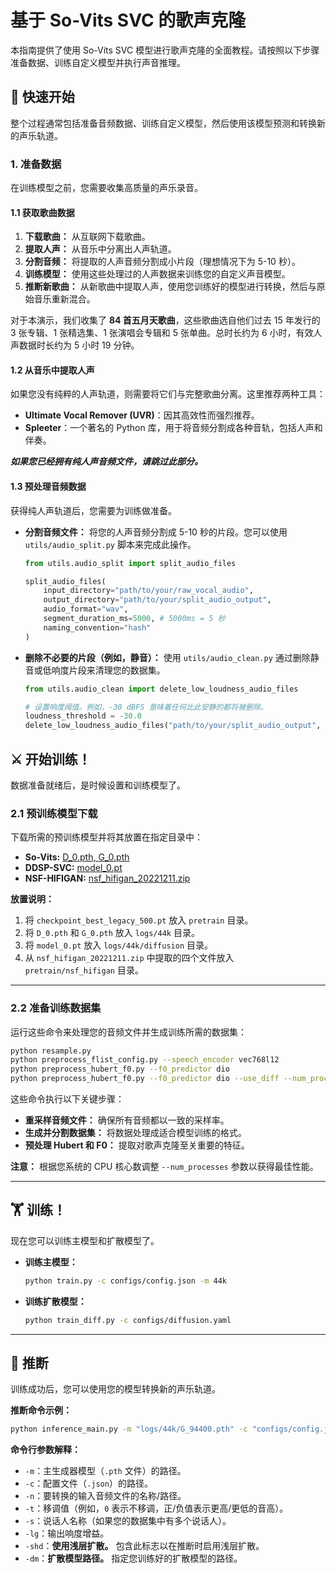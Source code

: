 # 基于 So-Vits SVC 的歌声克隆

本指南提供了使用 So-Vits SVC 模型进行歌声克隆的全面教程。请按照以下步骤准备数据、训练自定义模型并执行声音推理。


## 🚀 快速开始

整个过程通常包括准备音频数据、训练自定义模型，然后使用该模型预测和转换新的声乐轨道。

### 1. 准备数据

在训练模型之前，您需要收集高质量的声乐录音。

#### 1.1 获取歌曲数据

1.  **下载歌曲：** 从互联网下载歌曲。
2.  **提取人声：** 从音乐中分离出人声轨道。
3.  **分割音频：** 将提取的人声音频分割成小片段（理想情况下为 5-10 秒）。
4.  **训练模型：** 使用这些处理过的人声数据来训练您的自定义声音模型。
5.  **推断新歌曲：** 从新歌曲中提取人声，使用您训练好的模型进行转换，然后与原始音乐重新混合。

对于本演示，我们收集了 **84 首五月天歌曲**，这些歌曲选自他们过去 15 年发行的 3 张专辑、1 张精选集、1 张演唱会专辑和 5 张单曲。总时长约为 6 小时，有效人声数据时长约为 5 小时 19 分钟。

#### 1.2 从音乐中提取人声

如果您没有纯粹的人声轨道，则需要将它们与完整歌曲分离。这里推荐两种工具：

* **Ultimate Vocal Remover (UVR)**：因其高效性而强烈推荐。
* **Spleeter**：一个著名的 Python 库，用于将音频分割成各种音轨，包括人声和伴奏。

***如果您已经拥有纯人声音频文件，请跳过此部分。***

#### 1.3 预处理音频数据

获得纯人声轨道后，您需要为训练做准备。

* **分割音频文件：** 将您的人声音频分割成 5-10 秒的片段。您可以使用 `utils/audio_split.py` 脚本来完成此操作。

    ```python
    from utils.audio_split import split_audio_files

    split_audio_files(
        input_directory="path/to/your/raw_vocal_audio",
        output_directory="path/to/your/split_audio_output",
        audio_format="wav",
        segment_duration_ms=5000, # 5000ms = 5 秒
        naming_convention="hash"
    )
    ```

* **删除不必要的片段（例如，静音）：** 使用 `utils/audio_clean.py` 通过删除静音或低响度片段来清理您的数据集。

    ```python
    from utils.audio_clean import delete_low_loudness_audio_files

    # 设置响度阈值。例如，-30 dBFS 意味着任何比此安静的都将被删除。
    loudness_threshold = -30.0
    delete_low_loudness_audio_files("path/to/your/split_audio_output", loudness_threshold)
    ```

## ⚔️ 开始训练！

数据准备就绪后，是时候设置和训练模型了。

### 2.1 预训练模型下载

下载所需的预训练模型并将其放置在指定目录中：

* **So-Vits:** [D_0.pth, G_0.pth](https://huggingface.co/langeheris/Sovits-4.0-V2-Pretrained-Model/tree/main)
* **DDSP-SVC:** [model_0.pt](https://github.com/yxlllc/DDSP-SVC/releases/tag/5.0)
* **NSF-HIFIGAN:** [nsf_hifigan_20221211.zip](https://github.com/openvpi/vocoders/releases/download/nsf-hifigan-v1/nsf_hifigan_20221211.zip)

**放置说明：**

1.  将 `checkpoint_best_legacy_500.pt` 放入 `pretrain` 目录。
2.  将 `D_0.pth` 和 `G_0.pth` 放入 `logs/44k` 目录。
3.  将 `model_0.pt` 放入 `logs/44k/diffusion` 目录。
4.  从 `nsf_hifigan_20221211.zip` 中提取的四个文件放入 `pretrain/nsf_hifigan` 目录。

---

### 2.2 准备训练数据集

运行这些命令来处理您的音频文件并生成训练所需的数据集：

```bash
python resample.py
python preprocess_flist_config.py --speech_encoder vec768l12
python preprocess_hubert_f0.py --f0_predictor dio
python preprocess_hubert_f0.py --f0_predictor dio --use_diff --num_processes 4
```

这些命令执行以下关键步骤：

* **重采样音频文件：** 确保所有音频都以一致的采样率。
* **生成并分割数据集：** 将数据处理成适合模型训练的格式。
* **预处理 Hubert 和 F0：** 提取对歌声克隆至关重要的特征。

**注意：** 根据您系统的 CPU 核心数调整 `--num_processes` 参数以获得最佳性能。

---

## 🏋️ 训练！

现在您可以训练主模型和扩散模型了。

* **训练主模型：**

    ```bash
    python train.py -c configs/config.json -m 44k
    ```

* **训练扩散模型：**

    ```bash
    python train_diff.py -c configs/diffusion.yaml
    ```

---

## 🎤 推断

训练成功后，您可以使用您的模型转换新的声乐轨道。

**推断命令示例：**

```bash
python inference_main.py -m "logs/44k/G_94400.pth" -c "configs/config.json" -n "lemon.wav" -t 0 -s "ashin" -lg 1 -shd -dm "logs/44k/diffusion/model_9000.pt"
```

**命令行参数解释：**

* `-m`：主生成器模型（`.pth` 文件）的路径。
* `-c`：配置文件（`.json`）的路径。
* `-n`：要转换的输入音频文件的名称/路径。
* `-t`：移调值（例如，`0` 表示不移调，正/负值表示更高/更低的音高）。
* `-s`：说话人名称（如果您的数据集中有多个说话人）。
* `-lg`：输出响度增益。
* `-shd`：**使用浅层扩散。** 包含此标志以在推断时启用浅层扩散。
* `-dm`：**扩散模型路径。** 指定您训练好的扩散模型的路径。